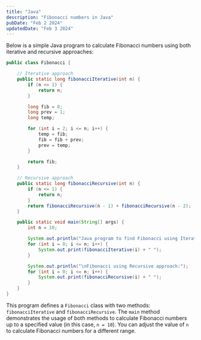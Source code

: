 ```yaml
---
title: "Java"
description: "Fibonacci numbers in Java"
pubDate: "Feb 2 2024"
updatedDate: "Feb 3 2024"
---
```


Below is a simple Java program to calculate Fibonacci numbers using both iterative and recursive approaches:

```java
public class Fibonacci {

    // Iterative approach
    public static long fibonacciIterative(int n) {
        if (n <= 1) {
            return n;
        }

        long fib = 0;
        long prev = 1;
        long temp;

        for (int i = 2; i <= n; i++) {
            temp = fib;
            fib = fib + prev;
            prev = temp;
        }

        return fib;
    }

    // Recursive approach
    public static long fibonacciRecursive(int n) {
        if (n <= 1) {
            return n;
        }
        return fibonacciRecursive(n - 1) + fibonacciRecursive(n - 2);
    }

    public static void main(String[] args) {
        int n = 10;

        System.out.println("Java program to find Fibonacci using Iterative approach:");
        for (int i = 0; i <= n; i++) {
            System.out.print(fibonacciIterative(i) + " ");
        }

        System.out.println("\nFibonacci using Recursive approach:");
        for (int i = 0; i <= n; i++) {
            System.out.print(fibonacciRecursive(i) + " ");
        }
    }
}
```

This program defines a `Fibonacci` class with two methods: `fibonacciIterative` and `fibonacciRecursive`. The `main` method demonstrates the usage of both methods to calculate Fibonacci numbers up to a specified value (in this case, `n = 10`). You can adjust the value of `n` to calculate Fibonacci numbers for a different range.
